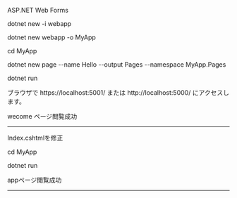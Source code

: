 ASP.NET Web Forms

dotnet new -i webapp

dotnet new webapp -o MyApp

cd MyApp

dotnet new page --name Hello --output Pages --namespace MyApp.Pages

dotnet run

ブラウザで https://localhost:5001/ または http://localhost:5000/ にアクセスします。

wecome ページ閲覧成功

------

Index.cshtmlを修正

cd MyApp

dotnet run

appページ閲覧成功

------
